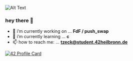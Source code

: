 ![Alt Text](https://i.pinimg.com/originals/d2/d4/04/d2d4040732b28543deaaec67098acdc0.gif)

### hey there 👋

- 🔭 i’m currently working on ... **FdF / push_swap**
- 🌱 i’m currently learning ... **c**
- 📫 how to reach me: ... **tzeck@student.42heilbronn.de**

[![42 Profile Card](https://1337-readme.vercel.app/api/profile?cursus=42cursus&dark=true&email=hide&leet_logo=hide&login=tzeck)](https://profile.intra.42.fr/users/tzeck)

